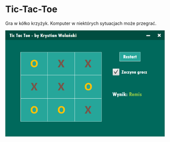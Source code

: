 # Tic-Tac-Toe
Gra w kółko krzyżyk. Komputer w niektórych sytuacjach może przegrać.

<p align="center">
<img src="photo.PNG">
</p>
